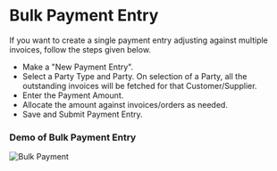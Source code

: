 # Bulk Payment Entry

If you want to create a single payment entry adjusting against multiple invoices, follow the steps given below.

* Make a "New Payment Entry".
* Select a Party Type and Party. On selection of a Party, all the outstanding invoices will be fetched for that Customer/Supplier.
* Enter the Payment Amount.
* Allocate the amount against invoices/orders as needed.
* Save and Submit Payment Entry.

### Demo of Bulk Payment Entry

<img class="screenshot" alt="Bulk Payment" src="{{docs_base_url}}/assets/img/accounts/bulk-payment.gif">